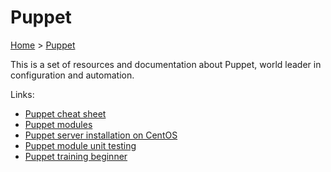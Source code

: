 # Puppet

[Home](../readme.md) > [Puppet](./puppet.md)

This is a set of resources and documentation about Puppet, world leader in configuration and automation.

Links:

* [Puppet cheat sheet](./cheatsheet.md)
* [Puppet modules](./modules.md)
* [Puppet server installation on CentOS](./server_installation_centos.md)
* [Puppet module unit testing](./unit_testing.md)
* [Puppet training beginner](https://github.com/devpro/puppet-training-beginner)
